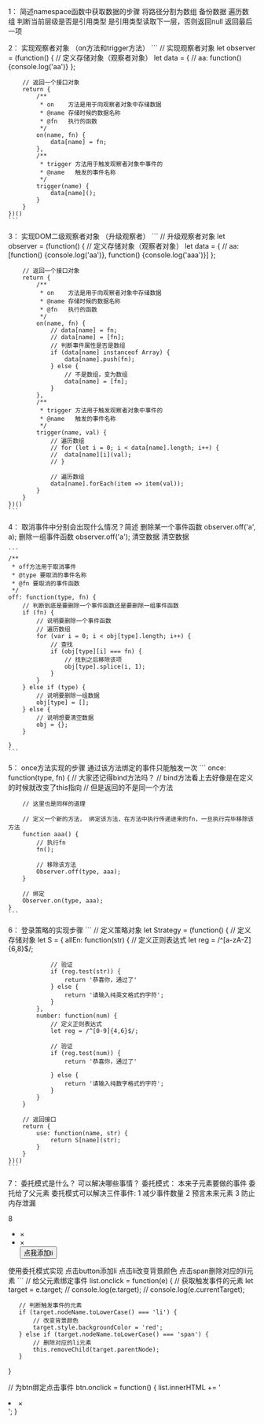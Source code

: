 1： 简述namespace函数中获取数据的步骤
	将路径分割为数组
	备份数据
	遍历数组
		判断当前层级是否是引用类型
		是引用类型读取下一层，否则返回null
	返回最后一项

2： 实现观察者对象 （on方法和trigger方法）
	```
	// 实现观察者对象
	let observer = (function() {
		// 定义存储对象（观察者对象）
		let data = {
			// aa: function() {console.log('aa')}
		};

		// 返回一个接口对象
		return {
			/**
			 * on 	 方法是用于向观察者对象中存储数据
			 * @name 存储时候的数据名称
			 * @fn   执行的函数
			 */
			on(name, fn) {
				data[name] = fn;
			},
			/**
			 * trigger 方法用于触发观察者对象中事件的
			 * @name   触发的事件名称
			 */
			trigger(name) {
				data[name]();
			}
		}
	})()
	```

3： 实现DOM二级观察者对象 （升级观察者）
	```
	// 升级观察者对象
	let observer = (function() {
		// 定义存储对象（观察者对象）
		let data = {
			// aa: [function() {console.log('aa')}, function() {console.log('aaa')}]
		};

		// 返回一个接口对象
		return {
			/**
			 * on 	 方法是用于向观察者对象中存储数据
			 * @name 存储时候的数据名称
			 * @fn   执行的函数
			 */
			on(name, fn) {
				// data[name] = fn;
				// data[name] = [fn];
				// 判断事件属性是否是数组
				if (data[name] instanceof Array) {
					data[name].push(fn);
				} else {
					// 不是数组，变为数组
					data[name] = [fn];
				}
			},
			/**
			 * trigger 方法用于触发观察者对象中事件的
			 * @name   触发的事件名称
			 */
			trigger(name, val) {
				// 遍历数组
				// for (let i = 0; i < data[name].length; i++) {
				// 	data[name][i](val);
				// }

				// 遍历数组
				data[name].forEach(item => item(val));
			}
		}
	})()
	```	 

4： 取消事件中分别会出现什么情况？简述
	删除某一个事件函数
		observer.off('a', a);
	删除一组事件函数
		observer.off('a');
	清空数据
		清空数据

	```
	/**
	 * off方法用于取消事件
	 * @type 要取消的事件名称
	 * @fn 要取消的事件函数
	 */
	off: function(type, fn) {
		// 判断到底是要删除一个事件函数还是要删除一组事件函数
		if (fn) {
			// 说明要删除一个事件函数
			// 遍历数组
			for (var i = 0; i < obj[type].length; i++) {
				// 查找
				if (obj[type][i] === fn) {
					// 找到之后移除该项
					obj[type].splice(i, 1);
				}
			}
		} else if (type) {
			// 说明要删除一组数据
			obj[type] = [];
		} else {
			// 说明想要清空数据
			obj = {};
		}

	}
	```

5： once方法实现的步骤
	通过该方法绑定的事件只能触发一次
	```
	once: function(type, fn) {
		// 大家还记得bind方法吗？
		// bind方法看上去好像是在定义的时候就改变了this指向
		// 但是返回的不是同一个方法

		// 这里也是同样的道理

		// 定义一个新的方法， 绑定该方法，在方法中执行传递进来的fn，一旦执行完毕移除该方法
		function aaa() {
			// 执行fn
			fn();

			// 移除该方法
			Observer.off(type, aaa);
		}

		// 绑定
		Observer.on(type, aaa);
	}
	```

6： 登录策略的实现步骤
	```
	// 定义策略对象
	let Strategy = (function() {
		// 定义存储对象
		let S = {
			allEn: function(str) {
				// 定义正则表达式
				let reg = /^[a-zA-Z]{6,8}$/;

				// 验证
				if (reg.test(str)) {
					return '恭喜你，通过了'
				} else {
					return '请输入纯英文格式的字符';
				}
			},
			number: function(num) {
				// 定义正则表达式
				let reg = /^[0-9]{4,6}$/;

				// 验证
				if (reg.test(num)) {
					return '恭喜你，通过了'

				} else {
					return '请输入纯数字格式的字符';
				}
			}
		}

		// 返回接口
		return {
			use: function(name, str) {
				return S[name](str);
			}
		}
	})()
	```


7： 委托模式是什么？ 可以解决哪些事情？
	委托模式：
		本来子元素要做的事件 委托给了父元素
	委托模式可以解决三件事件:
		1 减少事件数量    2 预言未来元素     3 防止内存泄漏

8  <ul>
	<li><span>&times;</span></li>
	<li><span>&times;</span></li>
	<button>点我添加li</button>
   </ul>
   使用委托模式实现 点击button添加li 点击li改变背景颜色  点击span删除对应的li元素
   ```
   // 给父元素绑定事件
   list.onclick = function(e) {
	   // 获取触发事件的元素
	   let target = e.target;
	   // console.log(e.target);
	   // console.log(e.currentTarget);

	   // 判断触发事件的元素
	   if (target.nodeName.toLowerCase() === 'li') {
		   // 改变背景颜色
		   target.style.backgroundColor = 'red';
	   } else if (target.nodeName.toLowerCase() === 'span') {
		   // 删除对应的li元素
		   this.removeChild(target.parentNode);
	   }
   }


   // 为btn绑定点击事件
   btn.onclick = function() {
	   list.innerHTML += '<li><span>&times;</span></li>';
   }
   ```
